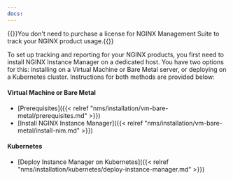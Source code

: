 ```yaml
---
docs:
---
```


{{<note>}}You don't need to purchase a license for NGINX Management Suite to track your NGINX product usage.{{</note>}}

To set up tracking and reporting for your NGINX products, you first need to install NGINX Instance Manager on a dedicated host. You have two options for this: installing on a Virtual Machine or Bare Metal server, or deploying on a Kubernetes cluster. Instructions for both methods are provided below:

#### Virtual Machine or Bare Metal

- [Prerequisites]({{< relref "nms/installation/vm-bare-metal/prerequisites.md" >}})
- [Install NGINX Instance Manager]({{< relref "nms/installation/vm-bare-metal/install-nim.md" >}})

#### Kubernetes

- [Deploy Instance Manager on Kubernetes]({{< relref "nms/installation/kubernetes/deploy-instance-manager.md" >}})
